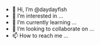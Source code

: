 - 👋 Hi, I’m @daydayfish
- 👀 I’m interested in ...
- 🌱 I’m currently learning ...
- 💞️ I’m looking to collaborate on ...
- 📫 How to reach me ...

<!---
daydayfish/daydayfish is a ✨ special ✨ repository because its `README.md` (this file) appears on your GitHub profile.
You can click the Preview link to take a look at your changes.
--->
